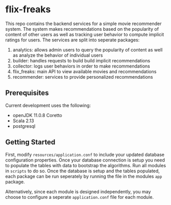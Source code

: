 # flix-freaks

This repo contains the backend services for a simple movie recommender system. The system makes recommendations based on the popularity of content of
other users as well as tracking user behavior to compute implicit ratings for users. The services are split into seperate packages:
1) analytics: allows admin users to query the popularity of content as well as analyze the behavior of individual users
2) builder: handles requests to build build implicit recommendations
3) collector: logs user behaviors in order to make recommendations
4) flix_freaks: main API to view available movies and recommendations
5) recommender: services to provide personalized recommendations

## Prerequisites
Current development uses the following:
* openJDK 11.0.8 Coretto
* Scala 2.13
* postgresql

## Getting Started
First, modify `resources/application.conf` to include your updated database configuration properties. Once your database connection is setup you
need to populate the tables with data to bootstrap the algorithms. Run all modules in `scripts` to do so. Once the database is setup and the tables populated, each package can be run seperately by running the file in the modules `app` package.

Alternatively, since each module is designed independently, you may choose to configure a seperate `application.conf` file for each module.
